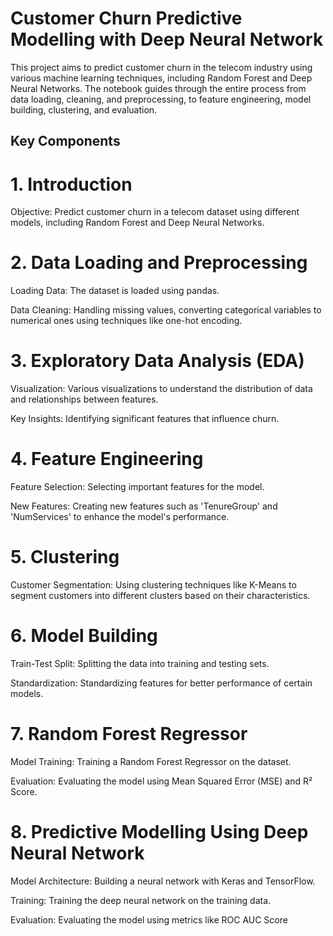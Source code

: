# Customer Churn Predictive Modelling with Deep Neural Network
This project aims to predict customer churn in the telecom industry using various machine learning techniques, including Random Forest and Deep Neural Networks. The notebook guides through the entire process from data loading, cleaning, and preprocessing, to feature engineering, model building, clustering, and evaluation.

## Key Components
# 1. Introduction
Objective: Predict customer churn in a telecom dataset using different models, including Random Forest and Deep Neural Networks.
# 2. Data Loading and Preprocessing
Loading Data: The dataset is loaded using pandas.

Data Cleaning: Handling missing values, converting categorical variables to numerical ones using techniques like one-hot encoding.
# 3. Exploratory Data Analysis (EDA)
Visualization: Various visualizations to understand the distribution of data and relationships between features.

Key Insights: Identifying significant features that influence churn.
# 4. Feature Engineering
Feature Selection: Selecting important features for the model.

New Features: Creating new features such as 'TenureGroup' and 'NumServices' to enhance the model's performance.
# 5. Clustering
Customer Segmentation: Using clustering techniques like K-Means to segment customers into different clusters based on their characteristics.
# 6. Model Building
Train-Test Split: Splitting the data into training and testing sets.

Standardization: Standardizing features for better performance of certain models.
# 7. Random Forest Regressor
Model Training: Training a Random Forest Regressor on the dataset.

Evaluation: Evaluating the model using Mean Squared Error (MSE) and R² Score.
# 8. Predictive Modelling Using Deep Neural Network
Model Architecture: Building a neural network with Keras and TensorFlow.

Training: Training the deep neural network on the training data.

Evaluation: Evaluating the model using metrics like ROC AUC Score
